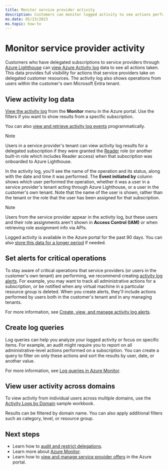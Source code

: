 ```yaml
---
title: Monitor service provider activity
description: Customers can monitor logged activity to see actions performed by service providers through Azure Lighthouse.
ms.date: 05/23/2023
ms.topic: how-to
---
```


# Monitor service provider activity

Customers who have delegated subscriptions to service providers through [Azure Lighthouse](../overview.md) can [view Azure Activity log](../../azure-monitor/essentials/activity-log.md) data to see all actions taken. This data provides full visibility for actions that service providers take on delegated customer resources. The activity log also shows operations from users within the customer's own Microsoft Entra tenant.

## View activity log data

[View the activity log](../../azure-monitor/essentials/activity-log.md#view-the-activity-log) from the **Monitor** menu in the Azure portal. Use the filters if you want to show results from a specific subscription.

You can also [view and retrieve activity log events](../../azure-monitor/essentials/activity-log.md#other-methods-to-retrieve-activity-log-events) programmatically.

> [!NOTE]
> Users in a service provider's tenant can view activity log results for a delegated subscription if they were granted the [Reader](../../role-based-access-control/built-in-roles.md#reader) role (or another built-in role which includes Reader access) when that subscription was onboarded to Azure Lighthouse.

In the activity log, you'll see the name of the operation and its status, along with the date and time it was performed. The **Event initiated by** column shows which user performed the operation, whether it was a user in a service provider's tenant acting through Azure Lighthouse, or a user in the customer's own tenant. Note that the name of the user is shown, rather than the tenant or the role that the user has been assigned for that subscription.

> [!NOTE]
> Users from the service provider appear in the activity log, but these users and their role assignments aren't shown in **Access Control (IAM)** or when retrieving role assignment info via APIs.

Logged activity is available in the Azure portal for the past 90 days. You can also [store this data for a longer period](../../azure-monitor/essentials/activity-log.md#retention-period) if needed.

## Set alerts for critical operations

To stay aware of critical operations that service providers (or users in the customer's own tenant) are performing, we recommend creating [activity log alerts](../../azure-monitor/alerts/alerts-types.md#activity-log-alerts). For example, you may want to track all administrative actions for a subscription, or be notified when any virtual machine in a particular resource group is deleted. When you create alerts, they'll include actions performed by users both in the customer's tenant and in any managing tenants.

For more information, see [Create, view, and manage activity log alerts](../../azure-monitor/alerts/alerts-activity-log.md).

## Create log queries

Log queries can help you analyze your logged activity or focus on specific items. For example, an audit might require you to report on all administrative-level actions performed on a subscription. You can create a query to filter on only these actions and sort the results by user, date, or another value.

For more information, see [Log queries in Azure Monitor](../../azure-monitor/logs/log-query-overview.md).

## View user activity across domains

To view activity from individual users across multiple domains, use the [Activity Logs by Domain](https://github.com/Azure/Azure-Lighthouse-samples/tree/master/templates/workbook-activitylogs-by-domain) sample workbook.

Results can be filtered by domain name. You can also apply additional filters such as category, level, or resource group.

## Next steps

- Learn how to [audit and restrict delegations](view-manage-service-providers.md#audit-and-restrict-delegations-in-your-environment).
- Learn more about [Azure Monitor](../../azure-monitor/index.yml).
- Learn how to [view and manage service provider offers](view-manage-service-providers.md) in the Azure portal.
